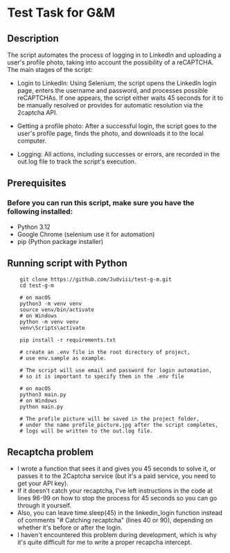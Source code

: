 # Test Task for G&M
## Description
The script automates the process of logging in to LinkedIn and uploading a user's profile photo, taking into account the possibility of a reCAPTCHA. The main stages of the script:

- Login to LinkedIn: Using Selenium, the script opens the LinkedIn login page, enters the username and password, and processes possible reCAPTCHAs. If one appears, the script either waits 45 seconds for it to be manually resolved or provides for automatic resolution via the 2captcha API.

- Getting a profile photo: After a successful login, the script goes to the user's profile page, finds the photo, and downloads it to the local computer.

- Logging: All actions, including successes or errors, are recorded in the out.log file to track the script's execution.

## Prerequisites

### Before you can run this script, make sure you have the following installed:

- Python 3.12
- Google Chrome (selenium use it for automation)
- pip (Python package installer) 

## Running script with Python
```shell
    git clone https://github.com/Judviii/test-g-m.git
    cd test-g-m
    
    # on macOS
    python3 -m venv venv
    source venv/bin/activate
    # on Windows
    python -m venv venv
    venv\Scripts\activate
    
    pip install -r requirements.txt

    # create an .env file in the root directory of project,
    # use env.sample as example.

    # The script will use email and password for login automation,
    # so it is important to specify them in the .env file
    
    # on macOS
    python3 main.py
    # on Windows
    python main.py

    # The profile picture will be saved in the project folder,
    # under the name profile_picture.jpg after the script completes,
    # logs will be written to the out.log file.

```

## Recaptcha problem
- I wrote a function that sees it and gives you 45 seconds to solve it, or passes it to the 2Captcha service (but it's a paid service, you need to get your API key).
- If it doesn't catch your recaptcha, I've left instructions in the code at lines 96-99 on how to stop the process for 45 seconds so you can go through it yourself.
- Also, you can leave time.sleep(45) in the linkedin_login function instead of comments "# Catching recaptcha" (lines 40 or 90), depending on whether it's before or after the login.
- I haven't encountered this problem during development, which is why it's quite difficult for me to write a proper recapcha intercept.
